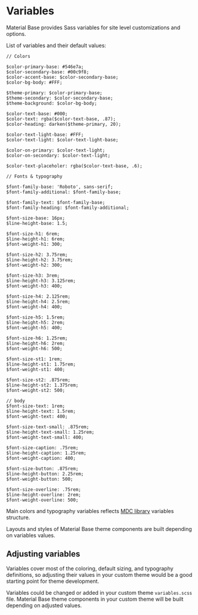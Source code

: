 Variables
=========

Material Base provides Sass variables for site level customizations and options.

List of variables and their default values:

~~~
// Colors

$color-primary-base: #546e7a;
$color-secondary-base: #00c9f8;
$color-accent-base: $color-secondary-base;
$color-bg-body: #FFF;

$theme-primary: $color-primary-base;
$theme-secondary: $color-secondary-base;
$theme-background: $color-bg-body;

$color-text-base: #000;
$color-text: rgba($color-text-base, .87);
$color-heading: darken($theme-primary, 20);

$color-text-light-base: #FFF;
$color-text-light: $color-text-light-base;

$color-on-primary: $color-text-light;
$color-on-secondary: $color-text-light;

$color-text-placeholer: rgba($color-text-base, .6);

// Fonts & typography

$font-family-base: 'Roboto', sans-serif;
$font-family-additional: $font-family-base;

$font-family-text: $font-family-base;
$font-family-heading: $font-family-additional;

$font-size-base: 16px;
$line-height-base: 1.5;

$font-size-h1: 6rem;
$line-height-h1: 6rem;
$font-weight-h1: 300;

$font-size-h2: 3.75rem;
$line-height-h2: 3.75rem;
$font-weight-h2: 300;

$font-size-h3: 3rem;
$line-height-h3: 3.125rem;
$font-weight-h3: 400;

$font-size-h4: 2.125rem;
$line-height-h4: 2.5rem;
$font-weight-h4: 400;

$font-size-h5: 1.5rem;
$line-height-h5: 2rem;
$font-weight-h5: 400;

$font-size-h6: 1.25rem;
$line-height-h6: 2rem;
$font-weight-h6: 500;

$font-size-st1: 1rem;
$line-height-st1: 1.75rem;
$font-weight-st1: 400;

$font-size-st2: .875rem;
$line-height-st2: 1.375rem;
$font-weight-st2: 500;
 
// body 
$font-size-text: 1rem;
$line-height-text: 1.5rem;
$font-weight-text: 400;

$font-size-text-small: .875rem;
$line-height-text-small: 1.25rem;
$font-weight-text-small: 400;

$font-size-caption: .75rem;
$line-height-caption: 1.25rem;
$font-weight-caption: 400;

$font-size-button: .875rem;
$line-height-button: 2.25rem;
$font-weight-button: 500;

$font-size-overline: .75rem;
$line-height-overline: 2rem;
$font-weight-overline: 500;
~~~

Main colors and typography variables reflects [MDC library](/mdc.md) variables structure. 

Layouts and styles of Material Base theme components are built depending on variables values. 

Adjusting variables
-------------------

Variables cover most of the coloring, default sizing, and typography definitions, so adjusting their values in your custom theme would be a good starting point for theme development.

Variables could be changed or added in your custom theme `variables.scss` file. Material Base theme components in your custom theme will be built depending on adjusted values.
